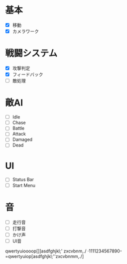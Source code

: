 基本
===
- [x] 移動
- [x] カメラワーク

戦闘システム
===
- [x] 攻撃判定
- [x] フィードバック
- [ ] 敵処理

敵AI
===
- [ ] Idle
- [ ] Chase
- [ ] Battle
- [ ] Attack
- [ ] Damaged
- [ ] Dead

UI
===
- [ ] Status Bar
- [ ] Start Menu

音
===
- [ ] 走行音
- [ ] 打撃音
- [ ] かけ声
- [ ] UI音

qwertyuioooop[]]asdfghjkl;'
zxcvbnm,./      ·1111234567890-=qwertyuiop[asdfghjkl;''zxcvbnmm,./]